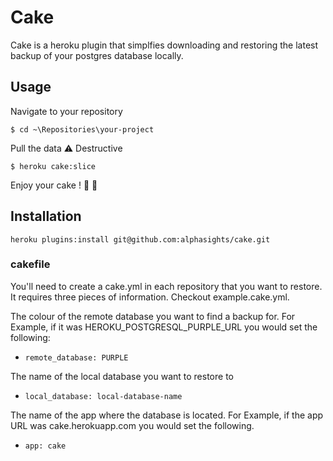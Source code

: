 Cake
====

Cake is a heroku plugin that simplfies downloading and restoring the latest backup of your postgres database locally.

## Usage

Navigate to your repository

``` $ cd ~\Repositories\your-project ```

Pull the data :warning:  Destructive

``` $ heroku cake:slice ```

Enjoy your cake ! :cake:  :beer:

## Installation

``` heroku plugins:install git@github.com:alphasights/cake.git ```

### cakefile

You'll need to create a cake.yml in each repository that you want to restore. It requires three pieces of information. Checkout example.cake.yml.

The colour of the remote database you want to find a backup for. For Example, if it was HEROKU_POSTGRESQL_PURPLE_URL you would set the following:

- ``` remote_database: PURPLE ```

The name of the local database you want to restore to
- ``` local_database: local-database-name ```

The name of the app where the database is located. For Example, if the app URL was cake.herokuapp.com you would set the following.
- ``` app: cake ```
